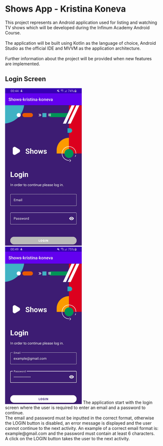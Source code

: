 # Shows App - Kristina Koneva
This project represents an Android application 
used for listing and watching TV shows which will be developed 
during the Infinum Academy Android Course. <br /> <br />
The application will be built using Kotlin as the language of choice, 
Android Studio as the official IDE and MVVM as the application architecture. <br /> <br />
Further information about the project will be provided when new features are implemented. 
## Login Screen
<img src="README_images/login_screen_without_input.png" width="50%" height="50%"/>
<img src="README_images/login_screen_with_input.png" width="50%" height="50%"/>
The application start with the login screen where the user is required to enter an email and a password to continue. <br />
The email and password must be inputted in the correct format, otherwise the LOGIN button is disabled, an error message is displayed and the user cannot continue to the next activity. 
An example of a correct email format is: example@gmail.com and the password must contain at least 6 characters. <br />
A click on the LOGIN button takes the user to the next activity. <br />